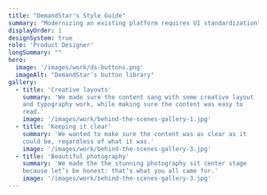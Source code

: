 ```yaml
---
title: "DemandStar's Style Guide"
summary: "Modernizing an existing platform requires UI standardization"
displayOrder: 1
designSystem: true
role: 'Product Designer'
longSummary: ""
hero:
  image: '/images/work/ds-buttons.png'
  imageAlt: "DemandStar's button library"
gallery:
  - title: 'Creative layouts'
    summary: 'We made sure the content sang with some creative layout
    and typography work, while making sure the content was easy to
    read.'
    image: '/images/work/behind-the-scenes-gallery-1.jpg'
  - title: 'Keeping it clear'
    summary: 'We wanted to make sure the content was as clear as it
    could be, regardless of what it was.'
    image: '/images/work/behind-the-scenes-gallery-3.jpg'
  - title: 'Beautiful photography'
    summary: 'We made the the stunning photography sit center stage
    because let’s be honest: that’s what you all came for.'
    image: '/images/work/behind-the-scenes-gallery-3.jpg'
---
```

